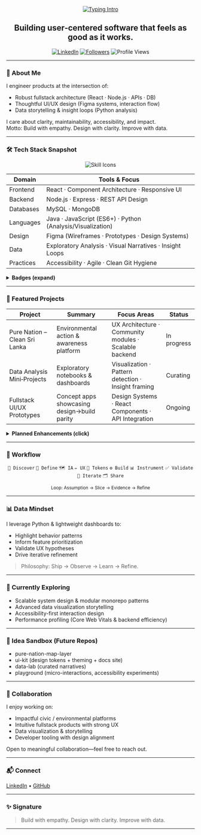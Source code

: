 <!--
Profile README for @AjayPieris
Style: Clean professional + tasteful personality + popular github-profile aesthetics.
Remove any sections you don't want before committing.
-->

<!-- Typing SVG (OPTIONAL) -->
<p align="center">
  <a href="https://github.com/AjayPieris">
    <img src="https://readme-typing-svg.demolab.com?font=Inter&weight=500&size=28&pause=1200&color=3B82F6&center=true&vCenter=true&width=650&lines=Hi%2C+I'm+Ajay+%F0%9F%91%8B;Software+Engineer+%7C+Fullstack+Developer;UI%2FUX+Designer+%7C+Data+Analyst;Design+%E2%9C%A8+Code+%E2%9A%99%EF%B8%8F+Data+%F0%9F%93%8A+%3D+Impact" alt="Typing Intro"/>
  </a>
</p>

<!-- Headline -->
<h2 align="center">Building user‑centered software that feels as good as it works.</h2>

<p align="center">
  <a href="https://www.linkedin.com/in/ajaypieris/"><img alt="LinkedIn" src="https://img.shields.io/badge/LinkedIn-Ajay%20Pieris-0A66C2?style=flat&logo=linkedin"/></a>
  <a href="https://github.com/AjayPieris"><img alt="Followers" src="https://img.shields.io/github/followers/AjayPieris?style=flat&logo=github"/></a>
  <img alt="Profile Views" src="https://komarev.com/ghpvc/?username=AjayPieris&style=flat&color=3B82F6"/>
  <!-- OPTIONAL HIRE ME BADGE
  <a href="#"><img alt="Available for collaboration" src="https://img.shields.io/badge/Collaborate-Open-22c55e?style=flat&logo=Handshake"/></a>
  -->
</p>

---

### 👤 About Me
I engineer products at the intersection of:
- Robust fullstack architecture (React · Node.js · APIs · DB)
- Thoughtful UI/UX design (Figma systems, interaction flow)
- Data storytelling & insight loops (Python analysis)

I care about clarity, maintainability, accessibility, and impact.  
Motto: Build with empathy. Design with clarity. Improve with data.

---

### 🛠 Tech Stack Snapshot
<p align="center">
  <!-- Devicons / Logos -->
  <img src="https://skillicons.dev/icons?i=java,js,react,nodejs,express,mysql,mongodb,python,figma,git" alt="Skill Icons" />
</p>

| Domain | Tools & Focus |
| ------ | ------------- |
| Frontend | React · Component Architecture · Responsive UI |
| Backend | Node.js · Express · REST API Design |
| Databases | MySQL · MongoDB |
| Languages | Java · JavaScript (ES6+) · Python (Analysis/Visualization) |
| Design | Figma (Wireframes · Prototypes · Design Systems) |
| Data | Exploratory Analysis · Visual Narratives · Insight Loops |
| Practices | Accessibility · Agile · Clean Git Hygiene |

<details>
<summary><strong>Badges (expand)</strong></summary>

<p>
  <img src="https://img.shields.io/badge/Java-ED8B00?style=flat&logo=openjdk&logoColor=fff" />
  <img src="https://img.shields.io/badge/JavaScript-F7DF1E?style=flat&logo=javascript&logoColor=000" />
  <img src="https://img.shields.io/badge/React-61DAFB?style=flat&logo=react&logoColor=222" />
  <img src="https://img.shields.io/badge/Node.js-339933?style=flat&logo=node.js&logoColor=fff" />
  <img src="https://img.shields.io/badge/Express-000000?style=flat&logo=express&logoColor=fff" />
  <img src="https://img.shields.io/badge/MySQL-4479A1?style=flat&logo=mysql&logoColor=fff" />
  <img src="https://img.shields.io/badge/MongoDB-47A248?style=flat&logo=mongodb&logoColor=fff" />
  <img src="https://img.shields.io/badge/Figma-F24E1E?style=flat&logo=figma&logoColor=fff" />
  <img src="https://img.shields.io/badge/Python-3776AB?style=flat&logo=python&logoColor=ffdd54" />
</p>
</details>

---

### 🌱 Featured Projects

<!-- Replace placeholders with repository links when ready -->
| Project | Summary | Focus Areas | Status |
| ------- | ------- | ----------- | ------ |
| Pure Nation – Clean Sri Lanka | Environmental action & awareness platform | UX Architecture · Community modules · Scalable backend | In progress |
| Data Analysis Mini‑Projects | Exploratory notebooks & dashboards | Visualization · Pattern detection · Insight framing | Curating |
| Fullstack UI/UX Prototypes | Concept apps showcasing design→build parity | Design Systems · React Components · API Integration | Ongoing |

<details>
<summary><strong>Planned Enhancements (click)</strong></summary>

- Pure Nation: Sustainability metrics dashboard, interactive map overlays, contribution badges  
- Data Lab: Gallery mode (before/after insights), lightweight storytelling templates  
- UI Kit: Token-based design system mirrored in React + Figma component parity  
</details>

---

### 🎨 Workflow
<p align="center">
  <code>🧭 Discover</code>
  <code>🎯 Define</code>
  <code>🗺️ IA</code>
  <code>✏️ UX</code>
  <code>🎨 Tokens</code>
  <code>⚙️ Build</code>
  <code>📊 Instrument</code>
  <code>✅ Validate</code>
  <code>🔁 Iterate</code>
  <code>🗂 Share</code>
</p>
<p align="center"><sub>Loop: Assumption → Slice → Evidence → Refine</sub></p>

---

### 📊 Data Mindset
I leverage Python & lightweight dashboards to:
- Highlight behavior patterns
- Inform feature prioritization
- Validate UX hypotheses
- Drive iterative refinement

> Philosophy: Ship → Observe → Learn → Refine.

---

### 🚀 Currently Exploring
- Scalable system design & modular monorepo patterns
- Advanced data visualization storytelling
- Accessibility-first interaction design
- Performance profiling (Core Web Vitals & backend efficiency)

---

### 🧪 Idea Sandbox (Future Repos)
- pure-nation-map-layer
- ui-kit (design tokens + theming + docs site)
- data-lab (curated narratives)
- playground (micro-interactions, accessibility experiments)

---

### 🤝 Collaboration
I enjoy working on:
- Impactful civic / environmental platforms
- Intuitive fullstack products with strong UX
- Data visualization & storytelling
- Developer tooling with design alignment

Open to meaningful collaboration—feel free to reach out.

---

### 📬 Connect
<p>
  <a href="https://www.linkedin.com/in/ajaypieris/">LinkedIn</a> •
  <a href="https://github.com/AjayPieris">GitHub</a>
  <!-- Add: Portfolio · Email · Blog -->
</p>

---

### ✨ Signature
> Build with empathy. Design with clarity. Improve with data.

---

<!-- Maintenance Tips:
- Keep “Currently Exploring” fresh (quarterly).
- Pin top repos once they’re public.
- Consider adding a /now section or simple JSON powering a widget.
- Remove any external widgets if they slow load.
-->
